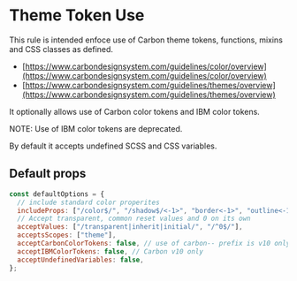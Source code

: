 # Theme Token Use

This rule is intended enfoce use of Carbon theme tokens, functions, mixins and CSS classes as defined.

- [https://www.carbondesignsystem.com/guidelines/color/overview](https://www.carbondesignsystem.com/guidelines/color/overview)
- [https://www.carbondesignsystem.com/guidelines/themes/overview](https://www.carbondesignsystem.com/guidelines/themes/overview)

It optionally allows use of Carbon color tokens and IBM color tokens.

NOTE: Use of IBM color tokens are deprecated.

By default it accepts undefined SCSS and CSS variables.

## Default props

```js
const defaultOptions = {
  // include standard color properites
  includeProps: ["/color$/", "/shadow$/<-1>", "border<-1>", "outline<-1>"],
  // Accept transparent, common reset values and 0 on its own
  acceptValues: ["/transparent|inherit|initial/", "/^0$/"],
  acceptsScopes: ["theme"],
  acceptCarbonColorTokens: false, // use of carbon-- prefix is v10 only
  acceptIBMColorTokens: false, // Carbon v10 only
  acceptUndefinedVariables: false,
};
```
